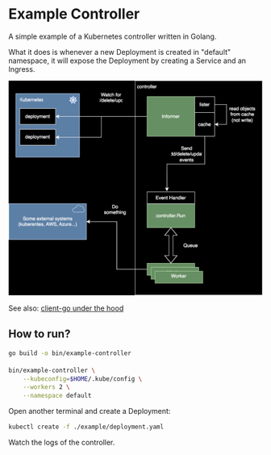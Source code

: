 # Example Controller

A simple example of a Kubernetes controller written in Golang.

What it does is whenever a new Deployment is created in "default" namespace, it will expose the Deployment by creating a Service and an Ingress.

![Kubernetes Controller Diagram](./docs/k8s-controller.drawio.svg)

See also: [client-go under the hood](https://github.com/kubernetes/sample-controller/blob/master/docs/controller-client-go.md)

## How to run?

```bash
go build -o bin/example-controller

bin/example-controller \
    --kubeconfig=$HOME/.kube/config \
    --workers 2 \
    --namespace default
```

Open another terminal and create a Deployment:

```bash
kubectl create -f ./example/deployment.yaml
```

Watch the logs of the controller.
